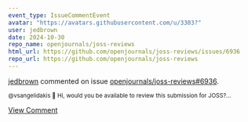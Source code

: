 ```yaml
---
event_type: IssueCommentEvent
avatar: "https://avatars.githubusercontent.com/u/3303?"
user: jedbrown
date: 2024-10-30
repo_name: openjournals/joss-reviews
html_url: https://github.com/openjournals/joss-reviews/issues/6936
repo_url: https://github.com/openjournals/joss-reviews
---
```


<a href='https://github.com/jedbrown' target='_blank'>jedbrown</a> commented on issue <a href='https://github.com/openjournals/joss-reviews/issues/6936' target='_blank'>openjournals/joss-reviews#6936</a>.

<small>@vsangelidakis :wave: Hi, would you be available to review this submission for JOSS?...</small>

<a href='https://github.com/openjournals/joss-reviews/issues/6936' target='_blank'>View Comment</a>
